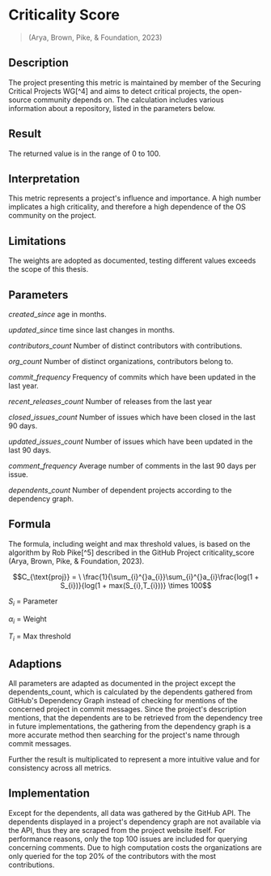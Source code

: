 # Criticality Score 
>(Arya, Brown, Pike, & Foundation, 2023)

## Description

The project presenting this metric is maintained by member of the
Securing Critical Projects WG[^4] and aims to detect critical projects,
the open-source community depends on. The calculation includes various
information about a repository, listed in the parameters below.

## Result

The returned value is in the range of 0 to 100.

## Interpretation

This metric represents a project's influence and importance. A high
number implicates a high criticality, and therefore a high dependence of
the OS community on the project.

## Limitations

The weights are adopted as documented, testing different values exceeds
the scope of this thesis.

## Parameters

$created\_since$ age in months.

$updated\_since$ time since last changes in months.

$contributors\_count$ Number of distinct contributors with
contributions.

$org\_count$ Number of distinct organizations, contributors belong to.

$commit\_frequency$ Frequency of commits which have been updated in the
last year.

$recent\_releases\_count$ Number of releases from the last year

$closed\_issues\_count$ Number of issues which have been closed in the
last 90 days.

$updated\_issues\_count$ Number of issues which have been updated in the
last 90 days.

$comment\_frequency$ Average number of comments in the last 90 days per
issue.

$dependents\_count$ Number of dependent projects according to the
dependency graph.

## Formula

The formula, including weight and max threshold values, is based on the
algorithm by Rob Pike[^5] described in the GitHub Project
criticality\_score (Arya, Brown, Pike, & Foundation, 2023).

$$C_{\text{proj}} = \ \frac{1}{\sum_{i}^{}a_{i}}\sum_{i}^{}a_{i}\frac{log(1 + S_{i})}{log(1 + max(S_{i},T_{i}))} \times 100$$

$S_{i}$ = Parameter

$\alpha_{i}$ = Weight

$T_{i}$ = Max threshold

## Adaptions

All parameters are adapted as documented in the project except the
dependents\_count, which is calculated by the dependents gathered from
GitHub's Dependency Graph instead of checking for mentions of the
concerned project in commit messages. Since the project's description
mentions, that the dependents are to be retrieved from the dependency
tree in future implementations, the gathering from the dependency graph
is a more accurate method then searching for the project's name through
commit messages.

Further the result is multiplicated to represent a more intuitive
value and for consistency across all metrics.

## Implementation

Except for the dependents, all data was gathered by the GitHub API. The
dependents displayed in a project's dependency graph are not available
via the API, thus they are scraped from the project website itself. For
performance reasons, only the top 100 issues are included for querying
concerning comments. Due to high computation costs the organizations are
only queried for the top 20% of the contributors with the most
contributions.
